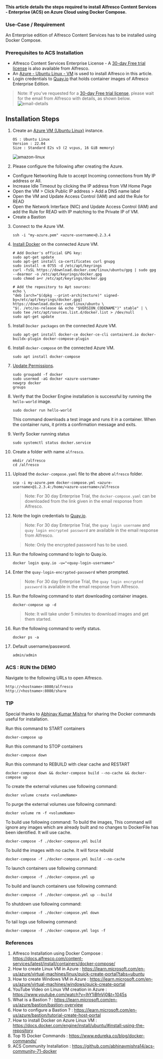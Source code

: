 #### This article details the steps required to install Alfresco Content Services - Enterprise (ACS) on Azure Cloud using Docker Compose.

### Use-Case / Requirement
An Enterprise edition of Alfresco Content Services has to be installed using Docker Compose.

### Prerequisites to ACS Installation

* Alfresco Content Services Enterprise License - A [30-day Free trial license](https://www.alfresco.com/platform/content-services-ecm/trial/download) is also available from Alfresco.
* An [Azure - Ubuntu Linux - VM](https://azure.microsoft.com/en-us/solutions/linux-on-azure/ubuntu/) is used to install Alfresco in this article.
* Login credentials to [Quay.io](https://quay.io/repository/) that holds container images of Alfresco Enterprise Edition.
> Note: If you've requested for a [30-day Free trial license](https://www.alfresco.com/platform/content-services-ecm/trial/download), please wait for the email from Alfresco with details, as shown below.
![email-details](assets/1.png)

## Installation Steps
1. Create an [Azure VM (Ubuntu Linux)](https://learn.microsoft.com/en-us/azure/virtual-machines/linux/quick-create-portal?tabs=ubuntu) instance.
   ```
   OS : Ubuntu Linux
   Version : 22.04
   Size : Standard E2s v3 (2 vcpus, 16 GiB memory)
   ```
   ![amazon-linux](assets/2.png)


2. Please configure the following after creating the Azure.
* Configure Networking Rule to accept Incoming connections from My IP address or All.
* Increase Idle Timeout by clicking the IP address from VM Home Page
* Open the VM > Click Public IP address > Add a DNS name label
* Open the VM and Update Access Control (IAM) and add the Rule for READ
* Open the Network Interface (NIC) and Update Access Control (IAM) and add the Rule for READ with IP matching to the Private IP of VM.
* Create a Bastion

3. Connect to the Azure VM.
   ```
   ssh -i "my-azure.pem" <azure-username>@.2.3.4
   ```

4. [Install Docker](https://docs.docker.com/engine/install/ubuntu/#install-using-the-repository) on the connected Azure VM.
   ```
   # Add Docker's official GPG key:
   sudo apt-get update
   sudo apt-get install ca-certificates curl gnupg
   sudo install -m 0755 -d /etc/apt/keyrings
   curl -fsSL https://download.docker.com/linux/ubuntu/gpg | sudo gpg --dearmor -o /etc/apt/keyrings/docker.gpg
   sudo chmod a+r /etc/apt/keyrings/docker.gpg

   # Add the repository to Apt sources:
   echo \
   "deb [arch="$(dpkg --print-architecture)" signed-by=/etc/apt/keyrings/docker.gpg] https://download.docker.com/linux/ubuntu \
   "$(. /etc/os-release && echo "$VERSION_CODENAME")" stable" | \
   sudo tee /etc/apt/sources.list.d/docker.list > /dev/null
   sudo apt-get update
   ```

5. Install `Docker packages` on the connected Azure VM.
   ```
   sudo apt-get install docker-ce docker-ce-cli containerd.io docker-buildx-plugin docker-compose-plugin
   ```

6. Install `docker-compose` on the connected Azure VM.
   ```
   sudo apt install docker-compose
   ```

7. [Update Permissions](https://phoenixnap.com/kb/docker-permission-denied).
   ```
   sudo groupadd -f docker
   sudo usermod -aG docker <azure-username>
   newgrp docker
   groups
   ```

8. Verify that the Docker Engine installation is successful by running the `hello-world` image.
   ```
   sudo docker run hello-world
   ```
   This command downloads a test image and runs it in a container. When the container runs, it prints a confirmation message and exits.
   <br/>

9. Verify Socker running status 
   ```
   sudo systemctl status docker.service
   ```

10. Create a folder with name `alfresco`.
      ```
      mkdir /alfresco
      cd /alfresco
      ```   

11. Upload the `docker-compose.yaml` file to the above `alfresco` folder.
      ```
    scp -i my-azure.pem docker-compose.yml <azure-username>@1.2.3.4:/home/<azure-username>/alfresco
      ```
    > Note: For 30 day Enterprise Trial, the `docker-compose.yaml` can be downloaded from the link given in the email response from Alfresco.

12. Note the login credentials to [Quay.io](https://quay.io/repository/).
    > Note: For 30 day Enterprise Trial, the `quay login username` and `quay login encrypted password` are available in the email response from Alfresco.

    > Note: Only the encrypted password has to be used.

13. Run the following command to login to Quay.io.
    ```
    docker login quay.io -u="<quay-login-username>"
    ```

14. Enter the `quay-login-encrypted-password` when prompted.
    > Note: For 30 day Enterprise Trial, the `quay login encrypted password` is available in the email response from Alfresco.

15. Run the following command to start downloading container images.
    ```
    docker-compose up -d
    ```
    > Note: It will take under 5 minutes to download images and get them started.

16. Run the following command to verify status.
    ```
    docker ps -a
    ```

17. Default username/password.
    ```
    admin/admin
    ```

### ACS : RUN the DEMO
Navigate to the following URLs to open Alfresco.
```
http://<hostname>:8080/alfresco
http://<hostname>:8080/share
```

### TIP
Special thanks to [Abhinav Kumar Mishra](https://github.com/abhinavmishra14) for sharing the Docker commands useful for installation.

Run this command to START containers
```
docker-compose up
```

Run this command to STOP containers
```
docker-compose down
```

Run this command to REBUILD with clear cache and RESTART
```
docker-compose down && docker-compose build --no-cache && docker-compose up
```

To create the external volumes use following command:
```
docker volume create <volumeName>
```

To purge the external volumes use following command:
```
docker volume rm -f <volumeName>
```

To build use following command:
To build the images, This command will ignore any images which are already built and no changes to DockerFile has been identified. It will use cache.
```
docker-compose -f ./docker-compose.yml build
```

To build the images with no cache. It will force rebuild
```
docker-compose -f ./docker-compose.yml build --no-cache
```

To launch containers use following command:
```
docker-compose -f ./docker-compose.yml up
```

To build and launch containers use following command:
```
docker-compose -f ./docker-compose.yml up --build
```

To shutdown use following command:
```
docker-compose -f ./docker-compose.yml down
```

To tail logs use following command:
```
docker-compose -f ./docker-compose.yml logs -f
```

### References
1. Alfresco Installation using Docker Compose : https://docs.alfresco.com/content-services/latest/install/containers/docker-compose/
2. How to create Linux VM in Azure : https://learn.microsoft.com/en-us/azure/virtual-machines/linux/quick-create-portal?tabs=ubuntu
3. How to create Windows VM in Azure : https://learn.microsoft.com/en-us/azure/virtual-machines/windows/quick-create-portal
4. YouTube Video on Linux VM creation in Azure : https://www.youtube.com/watch?v=IhY1iBfnVj0&t=1045s
5. What is a Bastion ? : https://learn.microsoft.com/en-us/azure/bastion/bastion-overview
6. How to configure a Bastion ? : https://learn.microsoft.com/en-us/azure/bastion/tutorial-create-host-portal
7. How to install Docker on Azure Linux VM : https://docs.docker.com/engine/install/ubuntu/#install-using-the-repository
8. Top 15 Docker Commands : https://www.edureka.co/blog/docker-commands/
9. ACS Community Installation : https://github.com/abhinavmishra14/acs-community-71-docker